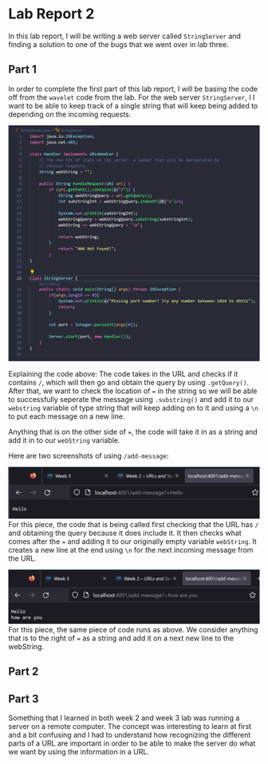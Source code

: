 # Lab Report 2
In this lab report, I will be writing a web server called `StringServer` and finding a solution to one of the bugs that we went over in lab three.

## Part 1
In order to complete the first part of this lab report, I will be basing the code off from the `wavelet` code from the lab. For the web server `StringServer`, I I want to be able to keep track of a single string that will keep being added to depending on the incoming requests.

![StringServer](StringServerPic.png)

Explaining the code above: The code takes in the URL and checks if it contains `/`, which will then go and obtain the query by using `.getQuery()`. After that, we want to check the location of `=` in the string so we will be able to successfully seperate the message using `.substring()` and add it to our `webstring` variable of type string that will keep adding on to it and using a `\n` to put each message on a new line. 

Anything that is on the other side of `=`, the code will take it in as a string and add it in to our `webString` variable. 

Here are two screenshots of using `/add-message`:

![Hello Message](HelloString.png)
For this piece, the code that is being called first checking that the URL has `/` and obtaining the query because it does include it. It then checks what comes after the `=` and adding it to our originally empty variable `webString`. It creates a new line at the end using `\n` for the next incoming message from the URL.

![How Are You Message](HowAreYouString.png)
For this piece, the same piece of code runs as above. We consider anything that is to the right of `=` as a string and add it on a next new line to the webString. 

## Part 2

## Part 3
Something that I learned in both week 2 and week 3 lab was running a server on a remote computer. The concept was interesting to learn at first and a bit confusing and I had to understand how recognizing the different parts of a URL are important in order to be able to make the server do what we want by using the information in a URL.
